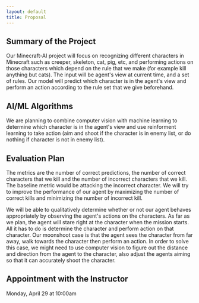 ```yaml
---
layout: default
title: Proposal
---
```

## Summary of the Project
Our Minecraft-AI project will focus on recognizing different characters in Minecraft such as creeper, skeleton, cat, pig, etc, and performing actions on those characters which depend on the rule that we make (for example kill anything but cats). The input will be agent's view at current time, and a set of rules. Our model will predict which character is in the agent's view and perform an action according to the rule set that we give beforehand.
## AI/ML Algorithms
We are planning to combine computer vision with machine learning to determine which character is in the agent's view and use reinforment learning to take action (aim and shoot if the character is in enemy list, or do nothing if character is not in enemy list).
## Evaluation Plan
The metrics are the number of correct predictions, the number of correct characters that we kill and the number of incorrect characters that we kill. The baseline metric would be attacking the incorrect character. We will try to improve the performance of our agent by maximizing the number of correct kills and minimizing the number of incorrect kill.  

We will be able to qualitatively determine whether or not our agent behaves appropriately by observing the agent's actions on the characters. As far as we plan, the agent will stare right at the character when the mission starts. All it has to do is determine the character and perform action on that character. Our moonshoot case is that the agent sees the character from far away, walk towards the character then perform an action. In order to solve this case, we might need to use computer vision to figure out the distance and direction from the agent to the character, also adjust the agents aiming so that it can accurately shoot the character.
## Appointment with the Instructor
Monday, April 29 at 10:00am
